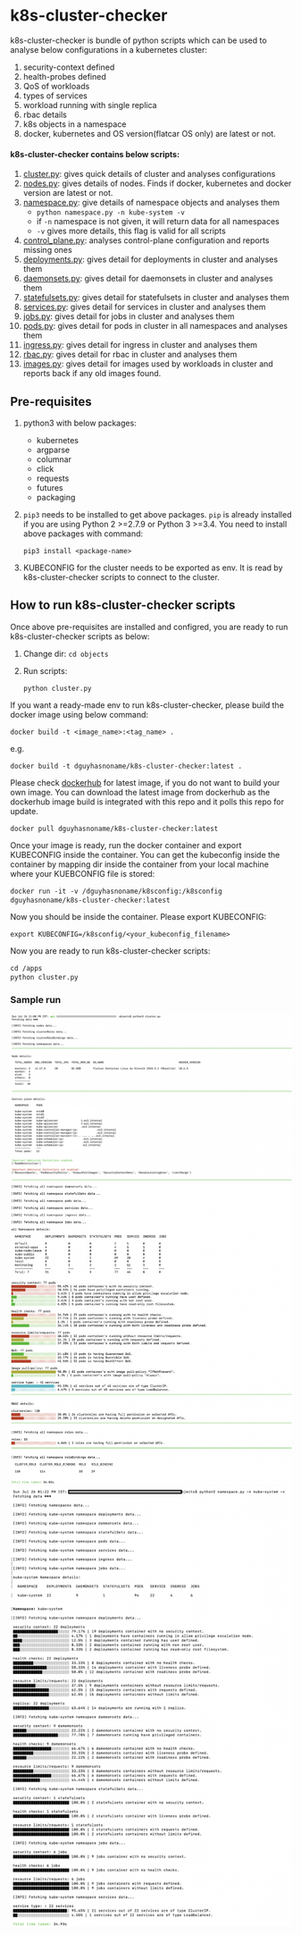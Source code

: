 # k8s-cluster-checker

k8s-cluster-checker is bundle of python scripts which can be used to analyse below configurations in a kubernetes cluster:

1. security-context defined
2. health-probes defined
3. QoS of workloads
4. types of services
5. workload running with single replica
6. rbac details
7. k8s objects in a namespace
8. docker, kubernetes and OS version(flatcar OS only) are latest or not.

#### k8s-cluster-checker contains below scripts:

1. [cluster.py](objects/cluster.py): gives quick details of cluster and analyses configurations
2. [nodes.py](objects/nodes.py): gives details of nodes. Finds if docker, kubernetes and docker version are latest or not.
3. [namespace.py](objects/namespace.py): give details of namespace objects and analyses them
    - `python namespace.py -n kube-system -v`
    - if `-n` namespace is not given, it will return data for all namespaces
    - `-v` gives more details, this flag is valid for all scripts
4. [control_plane.py](objects/control_plane.py): analyses control-plane configuration and reports missing ones
5. [deployments.py](objects/deployments.py): gives detail for deployments in cluster and analyses them
6. [daemonsets.py](objects/daemonsets.py): gives detail for daemonsets in cluster and analyses them
7. [statefulsets.py](objects/statefulsets.py): gives detail for statefulsets in cluster and analyses them
8. [services.py](objects/services.py): gives detail for services in cluster and analyses them
9. [jobs.py](objects/jobs.py): gives detail for jobs in cluster and analyses them
10. [pods.py](objects/pods.py): gives detail for pods in cluster in all namespaces and analyses them
11. [ingress.py](objects/ingress.py): gives detail for ingress in cluster and analyses them
12. [rbac.py](objects/rbac.py): gives detail for rbac in cluster and analyses them
13. [images.py](objects/images.py): gives detail for images used by workloads in cluster and reports back if any old images found.

## Pre-requisites

1. python3 with below packages:
    - kubernetes
    - argparse
    - columnar
    - click
    - requests
    - futures
    - packaging
2. `pip3` needs to be installed to get above packages. `pip` is already installed if you are using Python 2 >=2.7.9 or Python 3 >=3.4. You need to install above packages with command: 

    ```
    pip3 install <package-name>
    ```

3. KUBECONFIG for the cluster needs to be exported as env. It is read by k8s-cluster-checker scripts to connect to the cluster.

## How to run k8s-cluster-checker scripts

Once above pre-requisites are installed and configred, you are ready to run k8s-cluster-checker scripts as below:

1. Change dir: `cd objects`
2. Run scripts:

    ```
    python cluster.py
    ```

If you want a ready-made env to run k8s-cluster-checker, please build the docker image using below command:

    docker build -t <image_name>:<tag_name> .

e.g.

    
    docker build -t dguyhasnoname/k8s-cluster-checker:latest .
    
Please check [dockerhub](https://hub.docker.com/repository/docker/dguyhasnoname/k8s-cluster-checker) for latest image, if you do not want to build your own image. You can download the latest image from dockerhub as the dockerhub image build is integrated with this repo and it polls this repo for update.

    docker pull dguyhasnoname/k8s-cluster-checker:latest

Once your image is ready, run the docker container and export KUBECONFIG inside the container. You can get the kubeconfig inside the container by mapping dir inside the container from your local machine where your KUEBCONFIG file is stored:

    
    docker run -it -v /dguyhasnoname/k8sconfig:/k8sconfig dguyhasnoname/k8s-cluster-checker:latest
    

Now you should be inside the container. Please export KUBECONFIG:

    
    export KUBECONFIG=/k8sconfig/<your_kubeconfig_filename>
    

Now you are ready to run k8s-cluster-checker scripts:

    
    cd /apps
    python cluster.py

### Sample run

![sample_run_1](/docs/imgs/sample_run_1.png)
![sample_run_3](/docs/imgs/sample_run_3.png)
![sample_run](/docs/imgs/sample_run.png)









